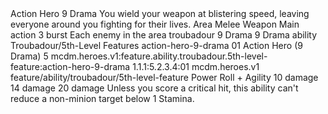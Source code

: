 <ability>
  <name>Action Hero</name>
  <cost>9 Drama</cost>
  <flavor>You wield your weapon at blistering speed, leaving everyone around you fighting for their lives.</flavor>
  <keywords>
    <keyword>Area</keyword>
    <keyword>Melee</keyword>
    <keyword>Weapon</keyword>
  </keywords>
  <type>Main action</type>
  <distance>3 burst</distance>
  <target>Each enemy in the area</target>
  <metadata>
    <class>troubadour</class>
    <cost>9 Drama</cost>
    <cost_amount>9</cost_amount>
    <cost_resource>Drama</cost_resource>
    <feature_type>ability</feature_type>
    <file_dpath>Troubadour/5th-Level Features</file_dpath>
    <item_id>action-hero-9-drama</item_id>
    <item_index>01</item_index>
    <item_name>Action Hero (9 Drama)</item_name>
    <level>5</level>
    <scc>mcdm.heroes.v1:feature.ability.troubadour.5th-level-feature:action-hero-9-drama</scc>
    <scdc>1.1.1:5.2.3.4:01</scdc>
    <source>mcdm.heroes.v1</source>
    <type>feature/ability/troubadour/5th-level-feature</type>
  </metadata>
  <effects>
    <effect type="roll">
      <roll>Power Roll + Agility</roll>
      <t1>10 damage</t1>
      <t2>14 damage</t2>
      <t3>20 damage</t3>
    </effect>
    <effect type="mundane">Unless you score a critical hit, this ability can&apos;t reduce a non-minion target below 1 Stamina.</effect>
  </effects>
</ability>
